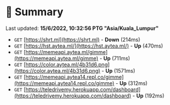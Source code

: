# 📖 Summary
Last updated: **15/6/2022, 10:32:56 PTG "Asia/Kuala_Lumpur"**

- `GET` [https://shrt.ml](https://shrt.ml) - **Down** (214ms)
- `GET` [https://hst.aytea.ml/](https://hst.aytea.ml/) - **Up** (470ms)
- `GET` [https://memeapi.aytea.ml/gimme](https://memeapi.aytea.ml/gimme) - **Up** (711ms)
- `GET` [https://color.aytea.ml/4b31d6.png](https://color.aytea.ml/4b31d6.png) - **Up** (1571ms)
- `GET` [https://memeapi.aytea14.repl.co/gimme](https://memeapi.aytea14.repl.co/gimme) - **Up** (312ms)
- `GET` [https://teledrivemy.herokuapp.com/dashboard](https://teledrivemy.herokuapp.com/dashboard) - **Up** (192ms)

